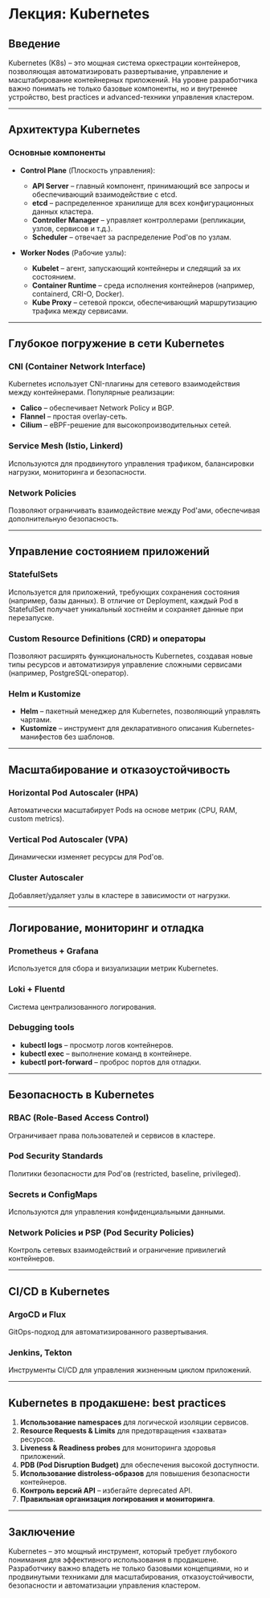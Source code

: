 # Лекция: Kubernetes

## Введение
Kubernetes (K8s) – это мощная система оркестрации контейнеров, позволяющая автоматизировать развертывание, управление и масштабирование контейнерных приложений. На уровне разработчика важно понимать не только базовые компоненты, но и внутреннее устройство, best practices и advanced-техники управления кластером.

---

## Архитектура Kubernetes

### Основные компоненты

- **Control Plane** (Плоскость управления):
  - **API Server** – главный компонент, принимающий все запросы и обеспечивающий взаимодействие с etcd.
  - **etcd** – распределенное хранилище для всех конфигурационных данных кластера.
  - **Controller Manager** – управляет контроллерами (репликации, узлов, сервисов и т.д.).
  - **Scheduler** – отвечает за распределение Pod'ов по узлам.

- **Worker Nodes** (Рабочие узлы):
  - **Kubelet** – агент, запускающий контейнеры и следящий за их состоянием.
  - **Container Runtime** – среда исполнения контейнеров (например, containerd, CRI-O, Docker).
  - **Kube Proxy** – сетевой прокси, обеспечивающий маршрутизацию трафика между сервисами.

---

## Глубокое погружение в сети Kubernetes

### CNI (Container Network Interface)
Kubernetes использует CNI-плагины для сетевого взаимодействия между контейнерами. Популярные реализации:
- **Calico** – обеспечивает Network Policy и BGP.
- **Flannel** – простая overlay-сеть.
- **Cilium** – eBPF-решение для высокопроизводительных сетей.

### Service Mesh (Istio, Linkerd)
Используются для продвинутого управления трафиком, балансировки нагрузки, мониторинга и безопасности.

### Network Policies
Позволяют ограничивать взаимодействие между Pod'ами, обеспечивая дополнительную безопасность.

---

## Управление состоянием приложений

### StatefulSets
Используется для приложений, требующих сохранения состояния (например, базы данных). В отличие от Deployment, каждый Pod в StatefulSet получает уникальный хостнейм и сохраняет данные при перезапуске.

### Custom Resource Definitions (CRD) и операторы
Позволяют расширять функциональность Kubernetes, создавая новые типы ресурсов и автоматизируя управление сложными сервисами (например, PostgreSQL-оператор).

### Helm и Kustomize
- **Helm** – пакетный менеджер для Kubernetes, позволяющий управлять чартами.
- **Kustomize** – инструмент для декларативного описания Kubernetes-манифестов без шаблонов.

---

## Масштабирование и отказоустойчивость

### Horizontal Pod Autoscaler (HPA)
Автоматически масштабирует Pods на основе метрик (CPU, RAM, custom metrics).

### Vertical Pod Autoscaler (VPA)
Динамически изменяет ресурсы для Pod'ов.

### Cluster Autoscaler
Добавляет/удаляет узлы в кластере в зависимости от нагрузки.

---

## Логирование, мониторинг и отладка

### Prometheus + Grafana
Используется для сбора и визуализации метрик Kubernetes.

### Loki + Fluentd
Система централизованного логирования.

### Debugging tools
- **kubectl logs** – просмотр логов контейнеров.
- **kubectl exec** – выполнение команд в контейнере.
- **kubectl port-forward** – проброс портов для отладки.

---

## Безопасность в Kubernetes

### RBAC (Role-Based Access Control)
Ограничивает права пользователей и сервисов в кластере.

### Pod Security Standards
Политики безопасности для Pod'ов (restricted, baseline, privileged).

### Secrets и ConfigMaps
Используются для управления конфиденциальными данными.

### Network Policies и PSP (Pod Security Policies)
Контроль сетевых взаимодействий и ограничение привилегий контейнеров.

---

## CI/CD в Kubernetes

### ArgoCD и Flux
GitOps-подход для автоматизированного развертывания.

### Jenkins, Tekton
Инструменты CI/CD для управления жизненным циклом приложений.

---

## Kubernetes в продакшене: best practices

1. **Использование namespaces** для логической изоляции сервисов.
2. **Resource Requests & Limits** для предотвращения «захвата» ресурсов.
3. **Liveness & Readiness probes** для мониторинга здоровья приложений.
4. **PDB (Pod Disruption Budget)** для обеспечения высокой доступности.
5. **Использование distroless-образов** для повышения безопасности контейнеров.
6. **Контроль версий API** – избегайте deprecated API.
7. **Правильная организация логирования и мониторинга**.

---

## Заключение
Kubernetes – это мощный инструмент, который требует глубокого понимания для эффективного использования в продакшене. Разработчику важно владеть не только базовыми концепциями, но и продвинутыми техниками для масштабирования, отказоустойчивости, безопасности и автоматизации управления кластером.
